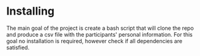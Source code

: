 # Installing
The main goal of the project is create a bash script that will clone the repo and produce a csv file with the participants' personal information. For this goal no installation is required, however check if all dependencies are satisfied.